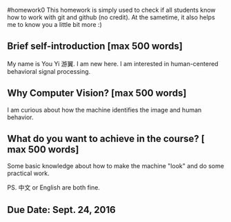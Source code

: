 #homework0
This homework is simply used to check if all students know how to work with git and github (no credit).
At the sametime, it also helps me to know you a little bit more :)

## Brief self-introduction [max 500 words]
My name is You Yi 游翼. I am new here. I am interested in human-centered behavioral signal processing.
## Why Computer Vision? [max 500 words]
I am curious about how the machine identifies the image and human behavior.
## What do you want to achieve in the course? [ max 500 words]
Some basic knowledge about how to make the machine "look" and do some practical work.

PS. 中文 or English are both fine.

## Due Date: Sept. 24, 2016
